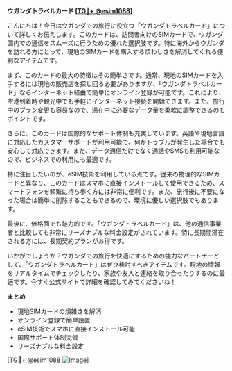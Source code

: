 **ウガンダトラベルカード [[TG💪+ @esim1088](https://t.me/s/esim1088)]**

こんにちは！今日はウガンダでの旅行に役立つ「ウガンダトラベルカード」について詳しくお伝えします。このカードは、訪問者向けのSIMカードで、ウガンダ国内での通信をスムーズに行うための優れた選択肢です。特に海外からウガンダを訪れる方にとって、現地のSIMカードを購入する煩わしさを解消してくれる便利なアイテムです。

まず、このカードの最大の特徴はその簡単さです。通常、現地のSIMカードを入手するには現地の販売店を探し回る必要がありますが、「ウガンダトラベルカード」ならインターネット経由で簡単にオンライン登録が可能です。これにより、空港到着時や観光中でも手軽にインターネット接続を開始できます。また、旅行中のプラン変更も容易なので、滞在中に必要なデータ量を柔軟に調整できるのもポイントです。

さらに、このカードは国際的なサポート体制も充実しています。英語や現地言語に対応したカスタマーサポートが利用可能で、何かトラブルが発生した場合でも安心して対応できます。また、データ通信だけでなく通話やSMSも利用可能なので、ビジネスでの利用にも最適です。

特に注目したいのが、eSIM技術を利用している点です。従来の物理的なSIMカードと異なり、このカードはスマホに直接インストールして使用できるため、スマートフォンを頻繁に持ち歩く方には非常に便利です。また、旅行後に不要になった場合は簡単に削除することもできるので、環境に優しい選択肢でもあります。

最後に、価格面でも魅力的です。「ウガンダトラベルカード」は、他の通信事業者と比較しても非常にリーズナブルな料金設定がされています。特に長期間滞在される方には、長期契約プランがお得です。

いかがでしょうか？ウガンダでの旅行を快適にするための強力なパートナーとして、「ウガンダトラベルカード」はぜひ検討すべきアイテムです。現地の情報をリアルタイムでチェックしたり、家族や友人と連絡を取り合ったりするのに最適です。今すぐ公式サイトで詳細を確認してみてくださいね！

**まとめ**
- 現地SIMカードの煩雑さを解消
- オンライン登録で簡単設置
- eSIM技術でスマホに直接インストール可能
- 国際サポート体制完備
- リーズナブルな料金設定

[[TG💪+ @esim1088](https://t.me/s/esim1088) ![Image](https://i.postimg.cc/Y0z9fWf4/image.png)]